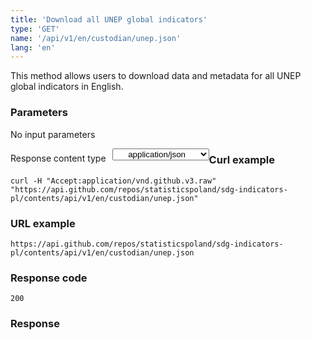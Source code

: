 ```yaml
---
title: 'Download all UNEP global indicators'
type: 'GET'
name: '/api/v1/en/custodian/unep.json'
lang: 'en'
---
```


This method allows users to download data and metadata for all UNEP global indicators in English.

### Parameters

<p>No input parameters</p>

<p style='float:left;margin-top: 7px;'>Response content type</p>
<select style='float:left;padding: 0px 15px;width: 155px;margin-left: 10px;text-align-last: center;'>
  <option>application/json</option>
</select>

<div id='example1'>

<h3 id="przykładowy-curl">Curl example</h3>

<p><code class="highlighter-rouge">curl -H "Accept:application/vnd.github.v3.raw" "https://api.github.com/repos/statisticspoland/sdg-indicators-pl/contents/api/v1/en/custodian/unep.json"</code></p>

<h3 id="przykładowy-url">URL example</h3>

<p><code class="highlighter-rouge">https://api.github.com/repos/statisticspoland/sdg-indicators-pl/contents/api/v1/en/custodian/unep.json</code></p>

<h3 id="przykładowy-kod-odpowiedzi">Response code</h3>

<p><code class="highlighter-rouge">200</code></p>

<h3 id="przykładowa-odpowiedź">Response</h3>

<p><code class="highlighter-rouge" id="show-data-en-unep">
</code></p>

</div>

<script>

$.getJSON('https://sdg.gov.pl/api/v1/en/custodian/unep.json', function(data) {
    $('#show-data-en-unep').html(JSON.stringify(data, null, 2));
});

</script>
